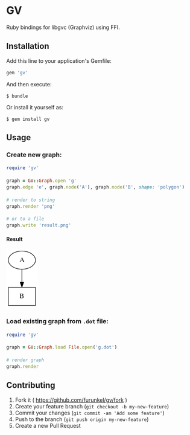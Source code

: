 # GV

Ruby bindings for libgvc (Graphviz) using FFI.

## Installation

Add this line to your application's Gemfile:

```ruby
gem 'gv'
```

And then execute:

    $ bundle

Or install it yourself as:

    $ gem install gv

## Usage

### Create new graph:
```ruby
require 'gv'

graph = GV::Graph.open 'g'
graph.edge 'e', graph.node('A'), graph.node('B', shape: 'polygon')

# render to string
graph.render 'png'

# or to a file
graph.write 'result.png'
```

#### Result 
![resilt](/spec/render.png)
  
### Load existing graph from `.dot` file:
```ruby
require 'gv'

graph = GV::Graph.load File.open('g.dot')

# render graph
graph.render
```

## Contributing

1. Fork it ( https://github.com/furunkel/gv/fork )
2. Create your feature branch (`git checkout -b my-new-feature`)
3. Commit your changes (`git commit -am 'Add some feature'`)
4. Push to the branch (`git push origin my-new-feature`)
5. Create a new Pull Request
